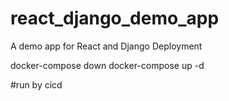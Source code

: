 # react_django_demo_app
A demo app for React and Django Deployment

docker-compose down
docker-compose up -d

#run by cicd
